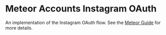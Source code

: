 # Meteor Accounts Instagram OAuth

An implementation of the Instagram OAuth flow. See the [Meteor Guide](https://guide.meteor.com/accounts.html) for more details.
